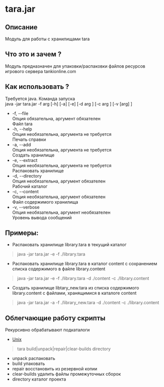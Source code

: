 tara.jar
==============

## Описание
Модуль для работы с хранилищами tara

## Что это и зачем ?
Модуль предназначен для упаковки/распаковки файлов ресурсов игрового сервера tankionline.com

## Как использовать ?  
Требуется java. Команда запуска  
java -jar tara.jar -f arg  [-h] [-a] [-e] [-d arg ] [-c arg ] [-v [arg] ]  
- -f, --file  
Опция обязательна, аргумент обязателен  
Файл tara  
- -h, --help  
Опция необязательна, аргумента не требуется  
Печать справки  
- -a, --add  
Опция необязательна, аргумента не требуется  
Создать хранилище  
- -e, --extract  
Опция необязательна, аргумента не требуется  
Распаковать хранилище  
- -d, --directory  
Опция необязательна, аргумент обязателен  
Рабочий каталог  
- -c, --content  
Опция необязательна, аргумент обязателен  
Файл содержимого хранилища  
- -v, --verbose  
Опция необязательна, аргумент необязателен  
Уровень вывода сообщений  

## Примеры:  
- Распаковать хранилище library.tara в текущий каталог  

> java -jar tara.jar -e -f ./library.tara  

- Распаковать хранилище library.tara в каталог content с сохранением списка содержимого в файле library.content  

> java -jar tara.jar -e -f ./library.tara -d ./content -c ./library.content  

- Создать хранилище libtary_new.tara из списка содержимого library.content с файлами, хранящимися в каталоге content  

> java -jar tara.jar -a -f ./library_new.tara -d ./content -c ./library.content  

## Облегчающие работу скрипты  
Рекурсивно обрабатывают подкаталоги  

- [Unix](https://raw.github.com/shmalevoz/tara/master/script/unix/tara)  

> tara build|unpack|repair|clear-builds directory  

- unpack распаковать  
- build упаковать  
- repair восстановить из резервной копии  
- clear-builds удалить файлы промежуточных сборок  
- directory каталог проекта  

														
